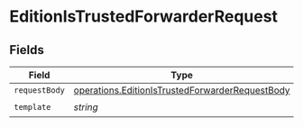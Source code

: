 # EditionIsTrustedForwarderRequest


## Fields

| Field                                                                                                                     | Type                                                                                                                      | Required                                                                                                                  | Description                                                                                                               |
| ------------------------------------------------------------------------------------------------------------------------- | ------------------------------------------------------------------------------------------------------------------------- | ------------------------------------------------------------------------------------------------------------------------- | ------------------------------------------------------------------------------------------------------------------------- |
| `requestBody`                                                                                                             | [operations.EditionIsTrustedForwarderRequestBody](../../../sdk/models/operations/editionistrustedforwarderrequestbody.md) | :heavy_minus_sign:                                                                                                        | N/A                                                                                                                       |
| `template`                                                                                                                | *string*                                                                                                                  | :heavy_check_mark:                                                                                                        | Template id                                                                                                               |